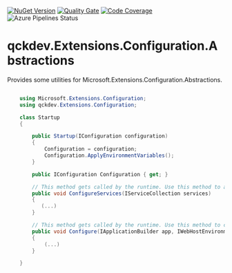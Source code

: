 <a href="https://www.nuget.org/packages/qckdev.Extensions.Configuration.Abstractions"><img src="https://img.shields.io/nuget/v/qckdev.Extensions.Configuration.Abstractions.svg" alt="NuGet Version"/></a>
<a href="https://sonarcloud.io/dashboard?id=qckdev.Extensions.Configuration.Abstractions"><img src="https://sonarcloud.io/api/project_badges/measure?project=qckdev.Extensions.Configuration.Abstractions&metric=alert_status" alt="Quality Gate"/></a>
<a href="https://sonarcloud.io/dashboard?id=qckdev.Extensions.Configuration.Abstractions"><img src="https://sonarcloud.io/api/project_badges/measure?project=qckdev.Extensions.Configuration.Abstractions&metric=coverage" alt="Code Coverage"/></a>
<a><img src="https://hfrances.visualstudio.com/qckdev/_apis/build/status/qckdev.Extensions.Configuration.Abstractions?branchName=master" alt="Azure Pipelines Status"/></a>


# qckdev.Extensions.Configuration.Abstractions

Provides some utilities for Microsoft.Extensions.Configuration.Abstractions.

``` cs

    using Microsoft.Extensions.Configuration;
    using qckdev.Extensions.Configuration;

    class Startup
    {

        public Startup(IConfiguration configuration)
        {
            Configuration = configuration;
            Configuration.ApplyEnvironmentVariables();
        }

        public IConfiguration Configuration { get; }

        // This method gets called by the runtime. Use this method to add services to the container.
        public void ConfigureServices(IServiceCollection services)
        {
           (...)
        }

        // This method gets called by the runtime. Use this method to configure the HTTP request pipeline.
        public void Configure(IApplicationBuilder app, IWebHostEnvironment env)
        {
            (...)
        }

    }
    
```
